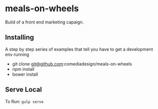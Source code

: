# meals-on-wheels

Build of a front end marketing capaign.


## Installing

A step by step series of examples that tell you have to get a development env running

- git clone git@github.com:comediadesign/meals-on-wheels
- npm install
- bower install


## Serve Local

To Run: `gulp serve`
